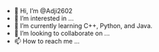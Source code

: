 - 👋 Hi, I’m @Adji2602
- 👀 I’m interested in ...
- 🌱 I’m currently learning C++, Python, and Java.
- 💞️ I’m looking to collaborate on ...
- 📫 How to reach me ...

<!---
Adji2602/Adji2602 is a ✨ special ✨ repository because its `README.md` (this file) appears on your GitHub profile.
You can click the Preview link to take a look at your changes.
--->
